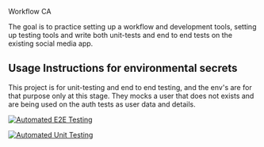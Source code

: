 Workflow CA

The goal is to practice setting up a workflow and development tools, setting up testing tools and write both unit-tests and end to end tests on the existing social media app. 


## Usage Instructions for environmental secrets
This project is for unit-testing and end to end testing, and the env's are for that purpose only at this stage. They mocks a user that does not exists and are being used on the auth tests as user data and details. 



[![Automated E2E Testing](https://github.com/EliNygard/fed2-wf-ca-social-media-client/actions/workflows/e2e-test.yml/badge.svg)](https://github.com/EliNygard/fed2-wf-ca-social-media-client/actions/workflows/e2e-test.yml)

[![Automated Unit Testing](https://github.com/EliNygard/fed2-wf-ca-social-media-client/actions/workflows/unit-test.yml/badge.svg)](https://github.com/EliNygard/fed2-wf-ca-social-media-client/actions/workflows/unit-test.yml)